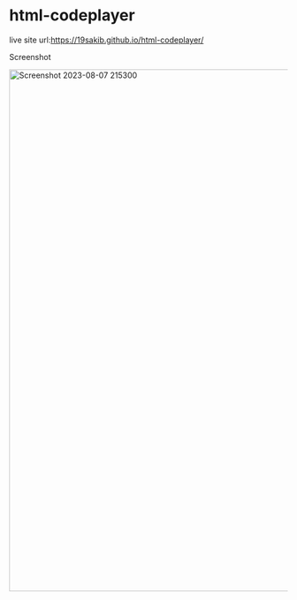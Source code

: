 # html-codeplayer

live site url:https://19sakib.github.io/html-codeplayer/
 
Screenshot

<img width="945" alt="Screenshot 2023-08-07 215300" src="https://github.com/19SAKIB/html-codeplayer/assets/105626034/274dcc71-1efa-4c69-b0ea-22cc73e41692">
